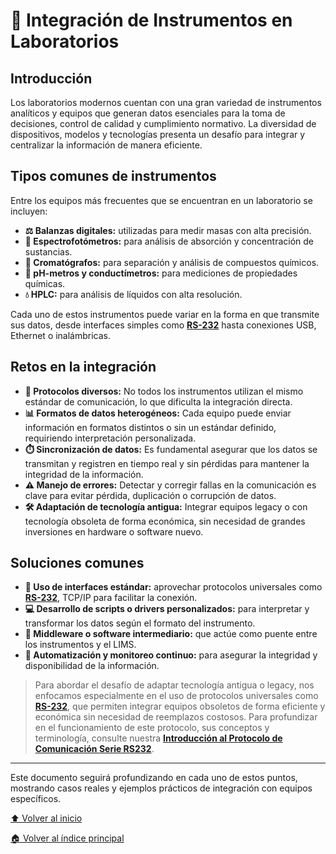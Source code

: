 # 🔌 Integración de Instrumentos en Laboratorios

## Introducción

Los laboratorios modernos cuentan con una gran variedad de instrumentos analíticos y equipos que generan datos esenciales para la toma de decisiones, control de calidad y cumplimiento normativo. La diversidad de dispositivos, modelos y tecnologías presenta un desafío para integrar y centralizar la información de manera eficiente.

## Tipos comunes de instrumentos

Entre los equipos más frecuentes que se encuentran en un laboratorio se incluyen:

- **⚖️ Balanzas digitales:** utilizadas para medir masas con alta precisión.
- **🔬 Espectrofotómetros:** para análisis de absorción y concentración de sustancias.
- **🧪 Cromatógrafos:** para separación y análisis de compuestos químicos.
- **🧫 pH-metros y conductímetros:** para mediciones de propiedades químicas.
- **💧 HPLC:** para análisis de líquidos con alta resolución.

Cada uno de estos instrumentos puede variar en la forma en que transmite sus datos, desde interfaces simples como **[RS-232](RS232-fundamental-concepts.md)** hasta conexiones USB, Ethernet o inalámbricas.

## Retos en la integración

- **🔄 Protocolos diversos:** No todos los instrumentos utilizan el mismo estándar de comunicación, lo que dificulta la integración directa.
- **📊 Formatos de datos heterogéneos:** Cada equipo puede enviar información en formatos distintos o sin un estándar definido, requiriendo interpretación personalizada.
- **⏱️ Sincronización de datos:** Es fundamental asegurar que los datos se transmitan y registren en tiempo real y sin pérdidas para mantener la integridad de la información.
- **⚠️ Manejo de errores:** Detectar y corregir fallas en la comunicación es clave para evitar pérdida, duplicación o corrupción de datos.
- **🛠️ Adaptación de tecnología antigua:** Integrar equipos legacy o con tecnología obsoleta de forma económica, sin necesidad de grandes inversiones en hardware o software nuevo.

## Soluciones comunes

- **🔌 Uso de interfaces estándar:** aprovechar protocolos universales como **[RS-232](RS232-fundamental-concepts.md)**, TCP/IP para facilitar la conexión.
- **💻 Desarrollo de scripts o drivers personalizados:** para interpretar y transformar los datos según el formato del instrumento.
- **🔗 Middleware o software intermediario:** que actúe como puente entre los instrumentos y el LIMS.
- **🤖 Automatización y monitoreo continuo:** para asegurar la integridad y disponibilidad de la información.

> Para abordar el desafío de adaptar tecnología antigua o legacy, nos enfocamos especialmente en el uso de protocolos universales como **[RS-232](RS232-fundamental-concepts.md)**, que permiten integrar equipos obsoletos de forma eficiente y económica sin necesidad de reemplazos costosos. Para profundizar en el funcionamiento de este protocolo, sus conceptos y terminología, consulte nuestra [**Introducción al Protocolo de Comunicación Serie RS232**](RS232-fundamental-concepts.md).

---

Este documento seguirá profundizando en cada uno de estos puntos, mostrando casos reales y ejemplos prácticos de integración con equipos específicos.


[⬆ Volver al inicio](#-integración-de-instrumentos-en-laboratorios)  

[🏠 Volver al índice principal](https://github.com/FacundoM22/LIMS-INSTRUMENT-INTEGRATION/tree/main)  

